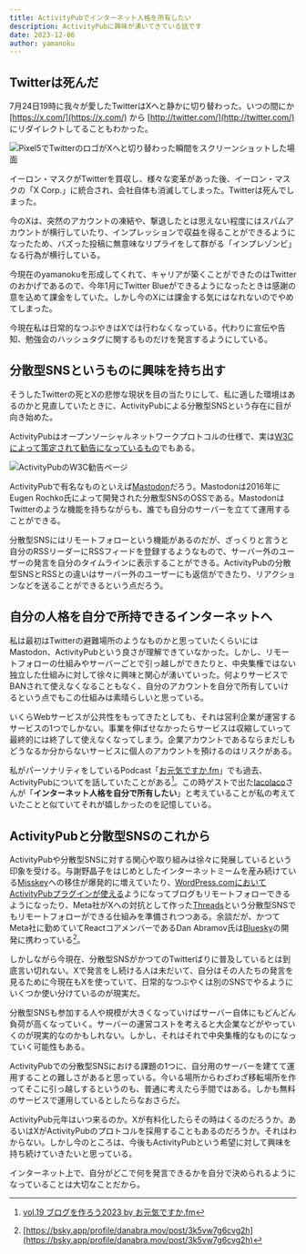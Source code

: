 ```yaml
---
title: ActivityPubでインターネット人格を所有したい
description: ActivityPubに興味が湧いてきている話です
date: 2023-12-06
author: yamanoku
---
```


## Twitterは死んだ

7月24日19時に我々が愛したTwitterはXへと静かに切り替わった。いつの間にか [https://x.com/](https://x.com/) から [http://twitter.com/](http://twitter.com/) にリダイレクトしてることもわかった。

![Pixel5でTwitterのロゴがXへと切り替わった瞬間をスクリーンショットした場面](https://i.gyazo.com/0f93de8f9b5cbb84c8149e07ceb5b90d.png)

イーロン・マスクがTwitterを買収し、様々な変革があった後、イーロン・マスクの「X Corp.」に統合され、会社自体も消滅してしまった。Twitterは死んでしまった。

今のXは、突然のアカウントの凍結や、撃退したとは思えない程度にはスパムアカウントが横行していたり、インプレッションで収益を得ることができるようになったため、バズった投稿に無意味なリプライをして群がる「インプレゾンビ」なる行為が横行している。

今現在のyamanokuを形成してくれて、キャリアが築くことができたのはTwitterのおかげであるので、今年1月にTwitter Blueができるようになったときは感謝の意を込めて課金をしていた。しかし今のXには課金する気にはなれないのでやめてしまった。

今現在私は日常的なつぶやきはXでは行わなくなっている。代わりに宣伝や告知、勉強会のハッシュタグに関するものだけを発言するようにしている。

## 分散型SNSというものに興味を持ち出す

そうしたTwitterの死とXの悲惨な現状を目の当たりにして、私に適した環境はあるのかと見直していたときに、ActivityPubによる分散型SNSという存在に目が向き始めた。

ActivityPubはオープンソーシャルネットワークプロトコルの仕様で、実は[W3Cによって策定されて勧告になっているもの](https://www.w3.org/TR/activitypub/)でもある。

![ActivityPubのW3C勧告ページ](https://i.gyazo.com/9d53c0565205537f6a32c4fd3e9a6bd1.png)

ActivityPubで有名なものといえば[Mastodon](https://joinmastodon.org/)だろう。Mastodonは2016年にEugen Rochko氏によって開発された分散型SNSのOSSである。MastodonはTwitterのような機能を持ちながらも、誰でも自分のサーバーを立てて運用することができる。

分散型SNSにはリモートフォローという機能があるのだが、ざっくりと言うと自分のRSSリーダーにRSSフィードを登録するようなもので、サーバー外のユーザーの発言を自分のタイムラインに表示することができる。ActivityPubの分散型SNSとRSSとの違いはサーバー外のユーザーにも返信ができたり、リアクションなどを送ることができるという点だろう。

## 自分の人格を自分で所持できるインターネットへ

私は最初はTwitterの避難場所のようなものかと思っていたくらいにはMastodon、ActivityPubという良さが理解できていなかった。しかし、リモートフォローの仕組みやサーバーごとで引っ越しができたりと、中央集権ではない独立した仕組みに対して徐々に興味と関心が湧いていった。何よりサービスでBANされて使えなくなることもなく、自分のアカウントを自分で所有していけるという点でもこの仕組みは素晴らしいと思っている。

いくらWebサービスが公共性をもってきたとしても、それは営利企業が運営するサービスの1つでしかない。事業を伸ばせなかったらサービスは収縮していって最終的には終了して使えなくなってしまう。企業アカウントであるならまだしもどうなるか分からないサービスに個人のアカウントを預けるのはリスクがある。

私がパーソナリティをしているPodcast「[お元気ですか.fm](https://podcasters.spotify.com/pod/show/ogenkidesuka-fm/)」でも過去、ActivityPubについてを話していたことがある[^1]。この時ゲストで出た[lacolaco](https://twitter.com/laco2net)さんが「**インターネット人格を自分で所有したい**」と考えていることが私の考えていたことと似ていてそれが嬉しかったのを記憶している。

[^1]: [vol.19 ブログを作ろう2023 by お元気ですか.fm](https://podcasters.spotify.com/pod/show/ogenkidesuka-fm/episodes/vol-19-2023-e1vshgt)

## ActivityPubと分散型SNSのこれから

ActivityPubや分散型SNSに対する関心や取り組みは徐々に発展しているという印象を受ける。与謝野晶子をはじめとしたインターネットミームを産み続けている[Misskey](https://misskey.io/)への移住が爆発的に増えていたり、[WordPress.com⁠⁠においてActivityPubプラグインが使える](https://gihyo.jp/article/2023/10/wordpresscom-support-activitypub)ようになってブログもリモートフォローできるようになったり、Meta社がXへの対抗として作った[Threads](https://www.threads.net/)という分散型SNSでもリモートフォローができる仕組みを準備されつつある。余談だが、かつてMeta社に勤めていてReactコアメンバーであるDan Abramov氏は[Bluesky](https://bsky.app/)の開発に携わっている[^2]。

[^2]: [https://bsky.app/profile/danabra.mov/post/3k5vw7g6cvg2h](https://bsky.app/profile/danabra.mov/post/3k5vw7g6cvg2h)

しかしながら今現在、分散型SNSがかつてのTwitterばりに普及しているとは到底言い切れない。Xで発言をし続ける人は未だいて、自分はその人たちの発言を見るために今現在もXを使っていて、日常的なつぶやくは別のSNSでやるようにいくつか使い分けているのが現実だ。

分散型SNSも参加する人や規模が大きくなっていけばサーバー自体にもどんどん負荷が高くなっていく。サーバーの運営コストを考えると大企業などがやっていくのが現実的なのかもしれない。しかし、それはそれで中央集権的なものになっていく可能性もある。

ActivityPubでの分散型SNSにおける課題の1つに、自分用のサーバーを建てて運用することの難しさがあると思っている。今いる場所からわざわざ移転場所を作ってそこに引っ越しするというのも、普通に考えたら手間ではある。しかも無料のサービスで運用しているとしたらなおさらだ。

ActivityPub元年はいつ来るのか。Xが有料化したらその時はくるのだろうか。あるいはXがActivityPubのプロトコルを採用することもあるのだろうか。それはわからない。しかし今のところは、今後もActivityPubという希望に対して興味を持ち続けていきたいと思っている。

インターネット上で、自分がどこで何を発言できるかを自分で決められるようになっていることは大切なことだから。
